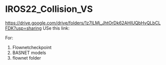 # IROS22_Collision_VS

https://drive.google.com/drive/folders/1z7ILMj_JhtOrDk62AHIUQbHvQLbCLFDK?usp=sharing
USe this link:

For:
1. Flownetcheckpoint
2. BASNET models 
3. flownet folder
